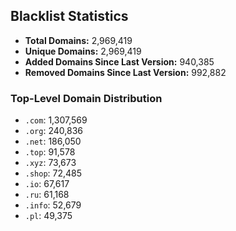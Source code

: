 ## Blacklist Statistics

- **Total Domains:** 2,969,419
- **Unique Domains:** 2,969,419
- **Added Domains Since Last Version:** 940,385
- **Removed Domains Since Last Version:** 992,882

### Top-Level Domain Distribution

-  `.com`: 1,307,569
-  `.org`: 240,836
-  `.net`: 186,050
-  `.top`: 91,578
-  `.xyz`: 73,673
-  `.shop`: 72,485
-  `.io`: 67,617
-  `.ru`: 61,168
-  `.info`: 52,679
-  `.pl`: 49,375
